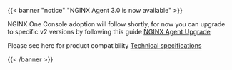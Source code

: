 {{< banner "notice" "NGINX Agent 3.0 is now available" >}}


NGINX One Console adoption will follow shortly, for now you can upgrade to specific v2 versions by following this guide [NGINX Agent Upgrade](/nginx-agent/installation-upgrade/upgrade/)

Please see here for product compatibility [Technical specifications](/nginx-agent/technical-specifications/)


{{< /banner >}}